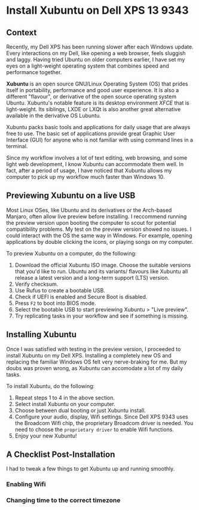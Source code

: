 # Install Xubuntu on Dell XPS 13 9343

## Context
Recently, my Dell XPS has been running slower after each Windows update. Every interactions on my Dell, like opening a web browser, feels sluggish and laggy. Having tried Ubuntu on older computers earlier, I have set my eyes on a light-weight operating system that combines speed and performance together. 

**Xubuntu** is an open source GNU/Linux Operating System (OS) that prides itself in portability, performance and good user experience. It is also a different "flavour", or derivative of the open source operating system Ubuntu. Xubuntu's notable feature is its desktop environment *XFCE* that is light-weight. Its siblings, LXDE or LXQt is also another great alternative available in the derivative OS Lubuntu. 

Xubuntu packs basic tools and applications for daily usage that are always free to use. The basic set of applications provide great Graphic User Interface (GUI) for anyone who is not familiar with using command lines in a terminal. 

Since my workflow involves a lot of text editing, web browsing, and some light web development, I know Xubuntu can accommodate them well. In fact, after a period of usage, I have noticed that Xubuntu allows my computer to pick up my workflow much faster than Windows 10.


## Previewing Xubuntu on a live USB
Most Linux OSes, like Ubuntu and its derivatives or the Arch-based Manjaro, often allow live preview before installing. I reccommend running the preview version upon booting the computer to scout for potential compatibility problems. My test on the preview version showed no issues. I could interact with the OS the same way in Windows. For example, opening applications by double clicking the icons, or playing songs on my computer.

To preview Xubuntu on a computer, do the following: 
1. Download the official Xubuntu ISO image. Choose the suitable versions that you'd like to run. Ubuntu and its variants/ flavours like Xubuntu all release a latest version and a long-term support (LTS) version. 
2. Verify checksum.
2. Use Rufus to create a bootable USB.
3. Check if UEFI is enabled and Secure Boot is disabled. 
4. Press `F2` to boot into BIOS mode. 
5. Select the bootable USB to start previewing Xubuntu > "Live preview".
6. Try replicating tasks in your workflow and see if something is missing. 

## Installing Xubuntu
Once I was satisfied with testing in the preview version, I proceeded to install Xubuntu on my Dell XPS. Installing a completely new OS and replacing the familiar Windows OS felt very nerve-braking for me. But my doubs was proven wrong, as Xubuntu can accomodate a lot of my daily tasks. 

To install Xubuntu, do the following: 
1. Repeat steps 1 to 4 in the above section. 
2. Select install Xubuntu on your computer. 
3. Choose between dual booting or just Xubuntu install. 
4. Configure your audio, display, Wifi settings. Since Dell XPS 9343 uses the Broadcom Wifi chip, the proprietary Broadcom driver is needed. You need to choose the `proprietary driver` to enable Wifi functions. 
5. Enjoy your new Xubuntu! 

## A Checklist Post-Installation
I had to tweak a few things to get Xubuntu up and running smoothly. 

### Enabling Wifi

### Changing time to the correct timezone


